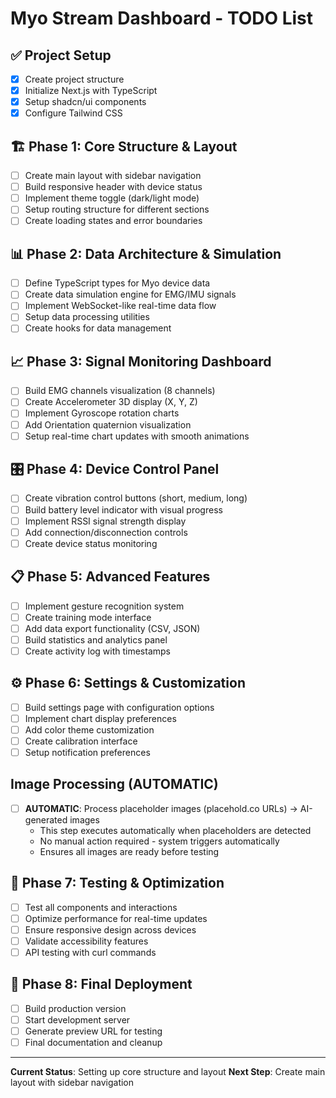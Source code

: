 # Myo Stream Dashboard - TODO List

## ✅ Project Setup
- [x] Create project structure
- [x] Initialize Next.js with TypeScript
- [x] Setup shadcn/ui components
- [x] Configure Tailwind CSS

## 🏗️ Phase 1: Core Structure & Layout
- [ ] Create main layout with sidebar navigation
- [ ] Build responsive header with device status
- [ ] Implement theme toggle (dark/light mode)
- [ ] Setup routing structure for different sections
- [ ] Create loading states and error boundaries

## 📊 Phase 2: Data Architecture & Simulation
- [ ] Define TypeScript types for Myo device data
- [ ] Create data simulation engine for EMG/IMU signals
- [ ] Implement WebSocket-like real-time data flow
- [ ] Setup data processing utilities
- [ ] Create hooks for data management

## 📈 Phase 3: Signal Monitoring Dashboard
- [ ] Build EMG channels visualization (8 channels)
- [ ] Create Accelerometer 3D display (X, Y, Z)
- [ ] Implement Gyroscope rotation charts
- [ ] Add Orientation quaternion visualization
- [ ] Setup real-time chart updates with smooth animations

## 🎛️ Phase 4: Device Control Panel
- [ ] Create vibration control buttons (short, medium, long)
- [ ] Build battery level indicator with visual progress
- [ ] Implement RSSI signal strength display
- [ ] Add connection/disconnection controls
- [ ] Create device status monitoring

## 📋 Phase 5: Advanced Features
- [ ] Implement gesture recognition system
- [ ] Create training mode interface
- [ ] Add data export functionality (CSV, JSON)
- [ ] Build statistics and analytics panel
- [ ] Create activity log with timestamps

## ⚙️ Phase 6: Settings & Customization
- [ ] Build settings page with configuration options
- [ ] Implement chart display preferences
- [ ] Add color theme customization
- [ ] Create calibration interface
- [ ] Setup notification preferences

## Image Processing (AUTOMATIC)
- [ ] **AUTOMATIC**: Process placeholder images (placehold.co URLs) → AI-generated images
  - This step executes automatically when placeholders are detected
  - No manual action required - system triggers automatically
  - Ensures all images are ready before testing

## 🧪 Phase 7: Testing & Optimization
- [ ] Test all components and interactions
- [ ] Optimize performance for real-time updates
- [ ] Ensure responsive design across devices
- [ ] Validate accessibility features
- [ ] API testing with curl commands

## 🚀 Phase 8: Final Deployment
- [ ] Build production version
- [ ] Start development server
- [ ] Generate preview URL for testing
- [ ] Final documentation and cleanup

---

**Current Status**: Setting up core structure and layout
**Next Step**: Create main layout with sidebar navigation